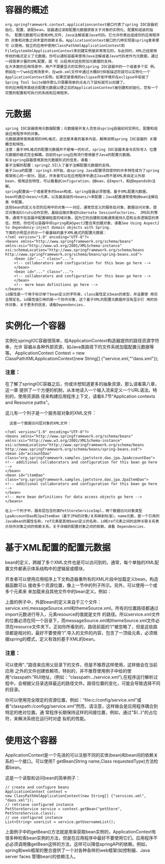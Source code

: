 # 容器的概述
    org.springframework.context.applicationcontext接口代表了spring IOC容器初始化、配置、装配bean。容器通过读取配置元数据获取关于对象的实例化、配置和组装的指令。 配置元数据可以使用XML文件、Java注解或者Java代码。它允许你表达组成你的应用程序的 对象和对象之间丰富的依赖关系。ApplicationContext接口的几种实现是spring拿来便可 以使用。独立的应用中使用ClassPathXmlApplicationContext和FileSystemXmlApplicationContext来创建实例是非常常见的。与此同时，XML已经使用传统的格式定义了元数据，你可以通知容器来使用Java注解或者Java代码老作为元数据，通过一段简单少量的XML配置，就 可 以启用对这些附加元数据的支持。
    在大多数的应用场景中，用户不需要显示的实例化spring IOC容器中的一个或者多个实 例。例如在一个web应用场景中，在web.xml文件中通过大概8行样板描述符就可以实例化一个ApplicationContext实例。如果您是使用的eclipse开发环境并在eclipse中安装了Spring Tool Suite插件那么只需要简单的点击几下鼠标就可以创建了。
    你的应用程序类结合配置元数据以便之后的ApplicationContext被创建和初始化，您有一个完整的配置和可执行的系统和应用程序。
# 元数据
    spring IOC容器使用元数据配置；元数据是开发人员告诉spring容器如何实例化、配置和组装应用程序中的对象。
    元数据通常使用直观的XML格式，这也是本章的基本内容，解释说明spring IOC容器的 关键概念和特性。
    注意：基于XML格式的配置元数据并不是唯一的形式，spring IOC容器本身与实际写入 位置元数据的格式完全解耦。目前的spring应用流行使用基于Java的配置元数据。
    有关spring容器使用其他元数据形式的信息，请看：
    基于注解的配置：spring2.5引入了基于注解配置元数据的支持。
    基于Java的配置：spring3.0开始，由spring Java配置项目提供的许多特性成为了spring框架核心的一部分。因此，开发者可以在应用程序中通过Java而不是XML来自定义外部   bean，使用这些特性，可以看看@Configuration，@Bean，@Import，和@DependsOn注解。
    spring配置由一个或者更多的bean构成，spring容器必须管理。基于XML配置元数据， bean时通过<bean/>元素，以及最高级的<beans/>来配置；Java配置通常使用@Bean注解在类 中配置。
    这些bean的定义与您的应用中的对象一一对应，通常您定义的服务处对象，数据访问对象，提交对象如Struts动作实例，基础设施对象如hibernate SessionFactories， JMS队列等等。通常不在容器中配置细粒度的域对象，因为它的创建和加载通常是持久层和业务逻辑层的责任。然而，你也可以容器中将spring和ASpectJ整合来创建对象，请看See Using AspectJ to dependency-inject domain objects with Spring.
    下面的示例显示的示一个最基础的基于XML格式的配置元数据：
    <?xml version="1.0" encoding="UTF-8"?>
    <beans xmlns="http://www.springframework.org/schema/beans"
    xmlns:xsi="http://www.w3.org/2001/XMLSchema-instance"
    xsi:schemaLocation="http://www.springframework.org/schema/beans
    http://www.springframework.org/schema/beans/spring-beans.xsd">
    	<bean id="..." class="...">
    	<!-- collaborators and configuration for this bean go here -->
    	</bean>
    	<bean id="..." class="...">
    	<!-- collaborators and configuration for this bean go here -->
    	</bean>
    	<!-- more bean definitions go here -->
    </beans>
    id属性是一个用于标识单个bean定义的字符串，class属性定义bean的类型，并且要使 用完全限定名，id属性值引用的是一个协作对象，这个基于XML的配置元数据并没有显示引 用的协作对象，关于更多的信息，请看Dependencies.
# 实例化一个容器

实例化springIOC容器很简单，给ApplicationContext构造器提供的路径资源字符串，允许 容器从各种外部资源，如Java类路径下的文件系统加载配置元数据等等。
    ApplicationContext Context = new ClassPathXMLApplicationContext(new String[] {"service.xml,""daos.xml"});

  ###  注意：

  在了解了springIOC容器之后，你或许想知道更多的抽象资源，那么请看第八章，这一章 提供了一个方便的机制，从本地读入一个输入流来定义一个URL语法。特别的，使用资源路 径来构建应用程序上下文，请看8.7节“Application contexts and Resource paths”。  

  这儿有一个列子是一个服务层对象的XML文件：
     <?xml version="1.0" encoding="UTF-8"?>
      <beans xmlns="http://www.springframework.org/schema/beans"
      xmlns:xsi="http://www.w3.org/2001/XMLSchema-instance"
      xsi:schemaLocation="http://www.springframework.org/schema/beans
      http://www.springframework.org/schema/beans/spring-beans.xsd">
      <!-- services -->
      <bean id="petStore" class="org.springframework.samples.jpetstore.services.PetStoreServiceImpl">
      <property name="accountDao" ref="accountDao"/>
      <property name="itemDao" ref="itemDao"/>
      <!-- additional collaborators and configuration for this bean go here -->
      </bean>
      <!-- more bean definitions for services go here -->
      </beans>

      这是一个数据访问层对象的XML文件：

    <?xml version="1.0" encoding="UTF-8"?>
    <beans xmlns="http://www.springframework.org/schema/beans"
    xmlns:xsi="http://www.w3.org/2001/XMLSchema-instance"
    xsi:schemaLocation="http://www.springframework.org/schema/beans
    http://www.springframework.org/schema/beans/spring-beans.xsd">
    <bean id="accountDao"
    class="org.springframework.samples.jpetstore.dao.jpa.JpaAccountDao">
    <!-- additional collaborators and configuration for this bean go here -->
    </bean>
    <bean id="itemDao" class="org.springframework.samples.jpetstore.dao.jpa.JpaItemDao">
    <!-- additional collaborators and configuration for this bean go here -->
    </bean>
    <!-- more bean definitions for data access objects go here -->
    </beans>

    在上一个列子中，服务层包含的类PetStoreServiceImpl，两个数据访问对象类型LpaAccountDao和JpaItemDao（基于JPA的对象/关系映射标准）。name元数，是一个引用的JavaBean的属性名称，ref元素是其他bean定义的名称，id和ref元素之间的这种关联关系表示协作对象之间的依赖关系。关于详细的配置对象之间的依赖，请看 Dependencies.

# 基于XML配置的配置元数据

bean的定义，跨越了多个XML文件也是可以访问到的，通常，每个单独的XML配置文件都表示体系结构中的逻辑层或模块，

开发者可以使用应用程序上下文构造器重所有的XML片段中加载定义bean。构造器函数可以 接收多个资源位置，像上一节中的列子所示。另外，可以使用一个或多个<import/>元素来  来加载来自其他文件中的bean定义。例如：
   
   <beans>
   <import resource="services.xml"/>
   <import resource="resources/messageSource.xml"/>
   <import resource="/resources/themeSource.xml"/>
   <bean id="bean1" class="..."/>
   <bean id="bean2" class="..."/>
   </beans>

   上面的例子中，外部bean的定义来自于三个文件：service.xml,messageSource.xml和themeSource.xml。所有的位置路径都通过import元数进行导入，元素resource的值就是文件 的路径。所以service.xml文件的位置必须在同一个目录下，而messageSource.xml和themeSource.xml文件必须在resource文件夹下。正如你所看到的，路径前面的“/”被忽略了，但是这些路径都是相对的，最好不要使用“/”.导入的文件的内容，包含了一顶级<beans/>元素，必须根据spring的模式，定义有效的基于XML的bean。

   ### 注意：

   可以使用“..”路径来应用父目录下的文件，但是不推荐这样使用，这样做会在当前应用 之外的文件创建依赖项，特别的，并不推荐使用例子中给的使用“classpath:”RUl地址，(例如：“classpath:../service.xml”),在程序运行解析过程中，会根据父目录选择最近的路径文件。路径位置的变化，可能会导致选择不同的目录。

   你可以使用完全限定的资源位置，例如：“file:c:/config/service.xml”或者“classpath:/configg/service.xml”然而，请注意，这样做会是应用程序耦合到特定的绝对位置。通 常程序长期保持这样的间接位置，例如，通过"${..}"的占位符，来解决系统在运行时对虚 拟机的性能。

 # 使用这个容器

ApplicationContext是一个先进的可以注册不同的实体(bean)和bean间的依赖关系的一个接口。可以使用T getBean(String name,Class<T> requestedType)方法检索bean。

这是一个读取和访问bean的简单例子：

    // create and configure beans
    ApplicationContext context =
    new ClassPathXmlApplicationContext(new String[] {"services.xml", "daos.xml"});
    // retrieve configured instance
    PetStoreService service = context.getBean("petStore", PetStoreService.class);
    // use configured instance
    List<String> userList = service.getUsernameList();

上面例子中的getBean()方法就是用来获取bean实例的，ApplicationContext有很多种检索bean实例的方法，但是在应用程序中最好不要使用它们。应用程序不必必须调用像getBean这样的方法，这样可以降低springAPI的依赖。例如，spring和web框架的整合提供了一个对各种各样的web框架(如控制器、Java server faces 管理bean)的依赖注入。
